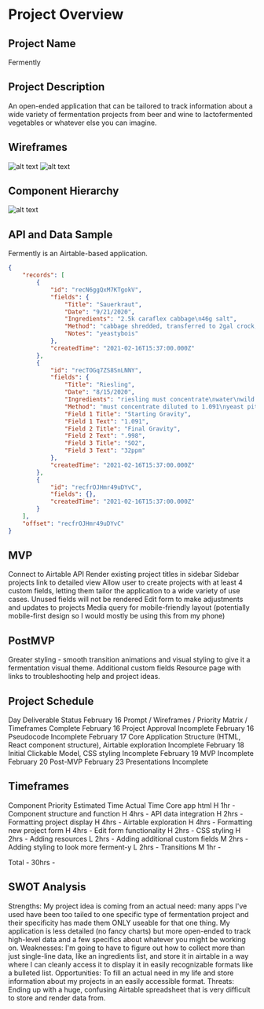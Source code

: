 # Project Overview

## Project Name

Fermently

## Project Description

An open-ended application that can be tailored to track information about a wide variety of fermentation projects from beer and wine to lactofermented vegetables or whatever else you can imagine.

## Wireframes

![alt text](https://i.imgur.com/5FzJaaAl.png "Wireframe - Home")
![alt text](https://i.imgur.com/3Re6I6Xl.png "Wireframe - Add")

## Component Hierarchy 

![alt text](https://i.imgur.com/UevUBrEl.png "Component Heirarchy")

## API and Data Sample

Fermently is an Airtable-based application.

```json
{
    "records": [
        {
            "id": "recN6ggQxM7KTgokV",
            "fields": {
                "Title": "Sauerkraut",
                "Date": "9/21/2020",
                "Ingredients": "2.5k caraflex cabbage\n46g salt",
                "Method": "cabbage shredded, transferred to 2gal crock, and salted\nmuddled after 2 hours\nweight placed and covered\nfermented at room temp",
                "Notes": "yeastybois"
            },
            "createdTime": "2021-02-16T15:37:00.000Z"
        },
        {
            "id": "recTOGq7ZS8SnLNNY",
            "fields": {
                "Title": "Riesling",
                "Date": "8/15/2020",
                "Ingredients": "riesling must concentrate\nwater\nwild yeast culture",
                "Method": "must concentrate diluted to 1.091\nyeast pitched with 6g Fermfast nutrients\nfermented at 65F for 1 month until gravity of .998 reached\nbottled with 32p...",
                "Field 1 Title": "Starting Gravity",
                "Field 1 Text": "1.091",
                "Field 2 Title": "Final Gravity",
                "Field 2 Text": ".998",
                "Field 3 Title": "SO2",
                "Field 3 Text": "32ppm"
            },
            "createdTime": "2021-02-16T15:37:00.000Z"
        },
        {
            "id": "recfrOJHmr49uDYvC",
            "fields": {},
            "createdTime": "2021-02-16T15:37:00.000Z"
        }
    ],
    "offset": "recfrOJHmr49uDYvC"
}
```

## MVP

Connect to Airtable API
Render existing project titles in sidebar
Sidebar projects link to detailed view
Allow user to create projects with at least 4 custom fields, letting them tailor the application to a wide variety of use cases.
Unused fields will not be rendered
Edit form to make adjustments and updates to projects
Media query for mobile-friendly layout (potentially mobile-first design so I would mostly be using this from my phone)

## PostMVP

Greater styling - smooth transition animations and visual styling to give it a fermentation visual theme.
Additional custom fields
Resource page with links to troubleshooting help and project ideas.


## Project Schedule

Day	Deliverable	Status
February 16	Prompt / Wireframes / Priority Matrix / Timeframes  Complete
February 16	Project Approval	Incomplete
February 16	Pseudocode	Incomplete
February 17	Core Application Structure (HTML, React component structure), Airtable exploration 	Incomplete
February 18	Initial Clickable Model, CSS styling	Incomplete
February 19	MVP	Incomplete
February 20 Post-MVP
February 23	Presentations	Incomplete

## Timeframes

Component	Priority	Estimated Time	Actual Time
Core app html	H	1hr	-
Component structure and function    H   4hrs   -
API data integration    H   2hrs -
Formatting project display H    4hrs    -
Airtable exploration	H	4hrs	-
Formatting new project form	H	4hrs	-
Edit form functionality H   2hrs    -
CSS styling   H   2hrs    -
Adding resources    L   2hrs    -
Adding additional custom fields M   2hrs    -
Adding styling to look more ferment-y   L   2hrs    -
Transitions M   1hr -

Total	-	30hrs	-

## SWOT Analysis

Strengths: My project idea is coming from an actual need: many apps I've used have been too tailed to one specific type of fermentation project and their specificity has made them ONLY useable for that one thing. My application is less detailed (no fancy charts) but more open-ended  to track high-level data and a few specifics about whatever you might be working on.
Weaknesses: I'm going to have to figure out how to collect more than just single-line data, like an ingredients list, and store it in airtable in a way where I can cleanly access it to display it in easily recognizable formats like a bulleted list.
Opportunities: To fill an actual need in my life and store information about my projects in an easily accessible format.
Threats: Ending up with a huge, confusing Airtable spreadsheet that is very difficult to store and render data from.
